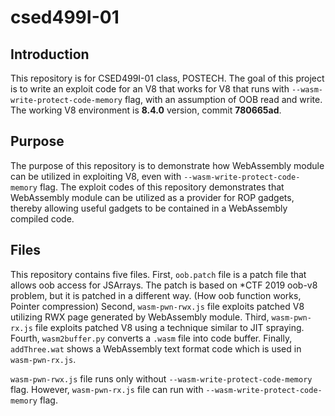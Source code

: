 # csed499I-01

## Introduction

This repository is for CSED499I-01 class, POSTECH. The goal of this project is to write an exploit code for an V8 that works for V8 that runs with `--wasm-write-protect-code-memory` flag, with an assumption of OOB read and write. The working V8 environment is **8.4.0** version, commit **780665ad**.

## Purpose

The purpose of this repository is to demonstrate how WebAssembly module can be utilized in exploiting V8, even with `--wasm-write-protect-code-memory` flag. The exploit codes of this repository demonstrates that WebAssembly module can be utilized as a provider for ROP gadgets, thereby allowing useful gadgets to be contained in a WebAssembly compiled code.

## Files

This repository contains five files. First, `oob.patch` file is a patch file that allows oob access for JSArrays. The patch is based on *CTF 2019 oob-v8 problem, but it is patched in a different way. (How oob function works, Pointer compression) Second, `wasm-pwn-rwx.js` file exploits patched V8 utilizing RWX page generated by WebAssembly module. Third, `wasm-pwn-rx.js` file exploits patched V8 using a technique similar to JIT spraying. Fourth,  `wasm2buffer.py` converts a `.wasm` file into code buffer. Finally, `addThree.wat` shows a WebAssembly text format code which is used in `wasm-pwn-rx.js`.

`wasm-pwn-rwx.js` file runs only without `--wasm-write-protect-code-memory` flag. However, `wasm-pwn-rx.js` file can run with `--wasm-write-protect-code-memory` flag.